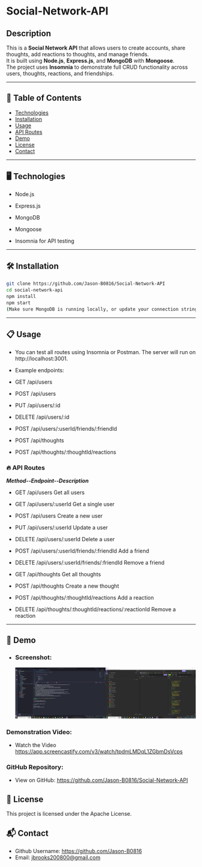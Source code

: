 # Social-Network-API

## Description

This is a **Social Network API** that allows users to create accounts, share thoughts, add reactions to thoughts, and manage friends.  
It is built using **Node.js**, **Express.js**, and **MongoDB** with **Mongoose**.  
The project uses **Insomnia** to demonstrate full CRUD functionality across users, thoughts, reactions, and friendships.

---
## 🧭 Table of Contents

- [Technologies](#-technologies)
- [Installation](#-installation)
- [Usage](#-usage)
- [API Routes](#-api-routes)
- [Demo](#-demo)
- [License](#-license)
- [Contact](#-contact)

---
## 🖥️ Technologies
* Node.js

* Express.js

* MongoDB

* Mongoose

* Insomnia for API testing
---

## 🛠️ Installation

```bash
git clone https://github.com/Jason-B0816/Social-Network-API
cd social-network-api
npm install
npm start
(Make sure MongoDB is running locally, or update your connection string)
```
---
## 📋 Usage
* You can test all routes using Insomnia or Postman.
The server will run on http://localhost:3001.

* Example endpoints:

* GET /api/users

* POST /api/users

* PUT /api/users/:id

* DELETE /api/users/:id

* POST /api/users/:userId/friends/:friendId

* POST /api/thoughts

* POST /api/thoughts/:thoughtId/reactions

### 🔥 API Routes

***Method--Endpoint--Description***
* GET	/api/users	Get all users

* GET	/api/users/:userId	Get a single user

* POST	/api/users	Create a new user

* PUT	/api/users/:userId	Update a user

* DELETE	/api/users/:userId	Delete a user

* POST	/api/users/:userId/friends/:friendId	Add a friend

* DELETE	/api/users/:userId/friends/:friendId	Remove a friend

* GET	/api/thoughts	Get all thoughts

* POST	/api/thoughts	Create a new thought

* POST	/api/thoughts/:thoughtId/reactions	Add a reaction

* DELETE	/api/thoughts/:thoughtId/reactions/:reactionId	Remove a reaction
---
## 🎥 Demo

- ### **Screenshot:**  
  ![Social Network API Screenshot](src/public/Screenshot%20Social%20Network%20API.png)

### **Demonstration Video:** 

* Watch the Video
https://app.screencastify.com/v3/watch/tpdmLMDqL1ZGbmDsVcps

### **GitHub Repository:**

* View on GitHub: https://github.com/Jason-B0816/Social-Network-API

## 📜 License
This project is licensed under the Apache License.

## 📬 Contact
* Github Username: https://github.com/Jason-B0816
* Email: jbrooks200800@gmail.com


